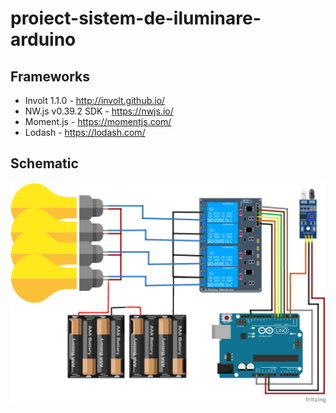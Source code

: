 # proiect-sistem-de-iluminare-arduino

## Frameworks

- Involt 1.1.0 - http://involt.github.io/
- NW.js v0.39.2 SDK - https://nwjs.io/
- Moment.js - https://momentjs.com/
- Lodash - https://lodash.com/

## Schematic

![schematic](sistem-iluminare-montaj-tehnic_bb.png)
